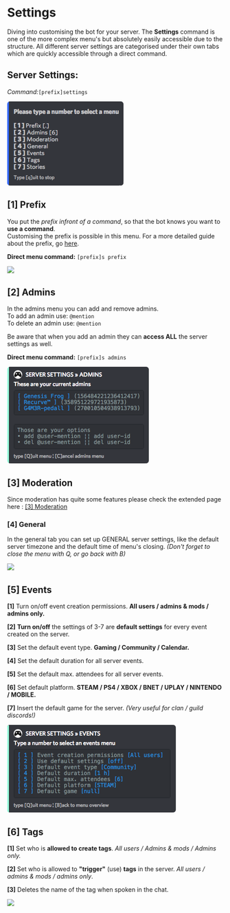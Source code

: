 # Settings

Diving into customising the bot for your server. The **Settings** command is one of the more complex menu's but absolutely easily accessible due to the structure. All different server settings are categorised under their own tabs which are quickly accessible through a direct command.

## Server Settings:

_Command:_`[prefix]settings`

![](../../../.gitbook/assets/settingsv2%20%284%29.png)

## \[1\] Prefix

You put the _prefix infront of a command_, so that the bot knows you want to **use a command**.  
Customising the prefix is possible in this menu. For a more detailed guide about the prefix, go [here](../../../setting-up/prefix.md).

**Direct menu command:** `[prefix]s prefix`

![](../../../.gitbook/assets/serversettingsprefix.png)



## \[2\] Admins

In the admins menu you can add and remove admins.  
To add an admin use: `@mention`  
To delete an admin use: `@mention`

Be aware that when you add an admin they can **access ALL** the server settings as well.

**Direct menu command:** `[prefix]s admins`

![](../../../.gitbook/assets/settings-admin.png)

## \[3\] Moderation

Since moderation has quite some features please check the extended page here : [\[3\] Moderation](3-moderation.md#3-moderaton)

### \[4\] General

In the general tab you can set up GENERAL server settings, like the default server timezone and the default time of menu's closing. _\(Don't forget to close the menu with Q, or go back with B\)_

![](../../../.gitbook/assets/settings-general.png)

## \[5\] Events

**\[1\]** Turn on/off event creation permissions. **All users / admins & mods / admins only.**

**\[2\]** **Turn on/off** the settings of 3-7 are **default settings** for every event created on the server.

**\[3\]** Set the default event type. **Gaming / Community / Calendar.**

**\[4\]** Set the default duration for all server events.

**\[5\]** Set the default max. attendees for all server events.

**\[6\]** Set default platform. **STEAM / PS4 / XBOX / BNET / UPLAY / NINTENDO / MOBILE.**

**\[7\]** Insert the default game for the server. _\(Very useful for clan / guild discords!\)_

![](../../../.gitbook/assets/settings-event%20%281%29.png)

## \[6\] Tags

**\[1\]** Set who is **allowed to create tags**. _All users / Admins & mods / Admins only._

**\[2\]** Set who is allowed to **"trigger"** \(use\) **tags** in the server. _All users / admins & mods / admins only_.

**\[3\]** Deletes the name of the tag when spoken in the chat.

![](../../../.gitbook/assets/serversettings_tags.png)

